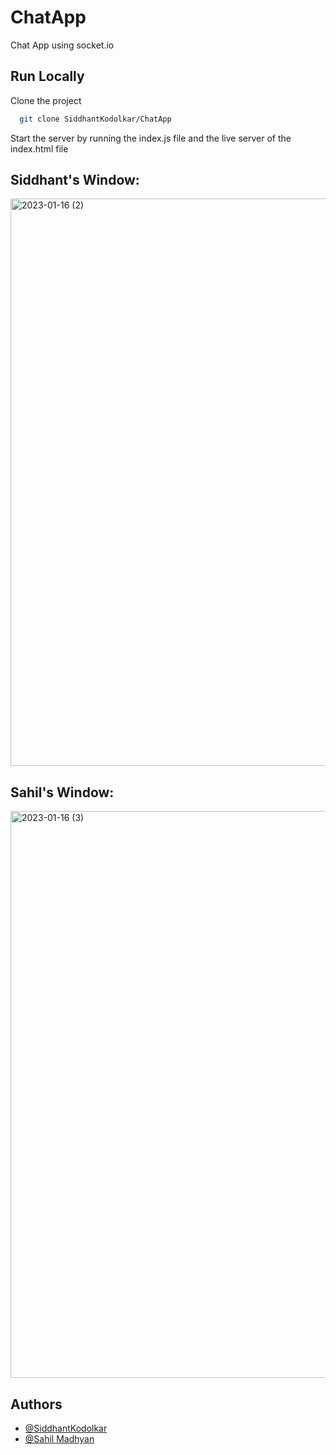 # ChatApp
Chat App using socket.io


## Run Locally

Clone the project

```bash
  git clone SiddhantKodolkar/ChatApp
```

Start the server by running the index.js file and the live server of the index.html file

## Siddhant's Window:
<img width="908" alt="2023-01-16 (2)" src="https://user-images.githubusercontent.com/111975032/212706464-fa09fbc3-0924-48d8-9619-4af6ef2a26b6.png">

## Sahil's Window:
<img width="907" alt="2023-01-16 (3)" src="https://user-images.githubusercontent.com/111975032/212706507-1e73ad96-aa80-469f-b524-d59532b141ce.png">


## Authors
- [@SiddhantKodolkar](https://www.github.com/SiddhantKodolkar)
- [@Sahil Madhyan](https://www.github.com/Sahil-Madhyan)

